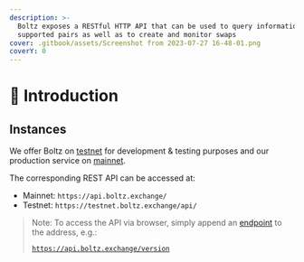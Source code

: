 ```yaml
---
description: >-
  Boltz exposes a RESTful HTTP API that can be used to query information like
  supported pairs as well as to create and monitor swaps
cover: .gitbook/assets/Screenshot from 2023-07-27 16-48-01.png
coverY: 0
---
```


# 👋 Introduction

## Instances

We offer Boltz on [testnet](https://testnet.boltz.exchange) for development & testing purposes and our production service on [mainnet](https://boltz.exchange).

The corresponding REST API can be accessed at:

* Mainnet: `https://api.boltz.exchange/`
* Testnet: `https://testnet.boltz.exchange/api/`

> Note: To access the API via browser, simply append an [endpoint](api.md) to the address, e.g.:
>
> [`https://api.boltz.exchange/version`](https://api.boltz.exchange/version)
